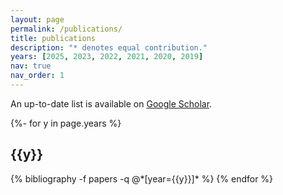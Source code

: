 ```yaml
---
layout: page
permalink: /publications/
title: publications
description: "* denotes equal contribution."
years: [2025, 2023, 2022, 2021, 2020, 2019]
nav: true
nav_order: 1
---
```

<!-- _pages/publications.md -->

<p>An up-to-date list is available on <a href="https://scholar.google.com/citations?user=BarC1U8AAAAJ" target="_blank" rel="noopener noreferrer">Google Scholar</a>.</p>

<div class="publications">
  
{%- for y in page.years %}
  <h2 class="year">{{y}}</h2>
  {% bibliography -f papers -q @*[year={{y}}]* %}
{% endfor %}

</div>

